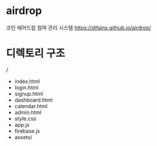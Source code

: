 # airdrop
코인 에어드랍 참여 관리 시스템
https://difains.github.io/airdrop/


# 디렉토리 구조
/
- index.html
- login.html
- signup.html
- dashboard.html
- calendar.html
- admin.html
- style.css
- app.js
- firebase.js
- assets/
